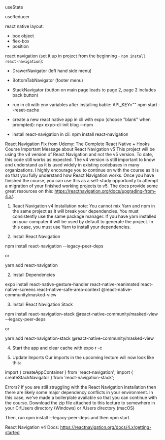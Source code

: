 useState

useReducer

react native layout:
- box object
- flex-box
- position


react navigation (set it up in project from the beginning - `npm install react-navigation`):
- DrawerNavigator (left hand side menu)
- BottomTabNavigator (footer menu)
- StackNavigator (button on main page leads to page 2, page 2 includes back button)

- run in cli with env variables after installing bable:
API_KEY="" npm start --reset-cache

- create a new react native app in cli with expo (choose "blank" when prompted):
npx expo-cli init blog --npm

- install react-navigation in cli:
npm install react-navigation


React Navigation Fix from Udemy: The Complete React Native + Hooks Course
Important Message about React Navigation v5
This project will be using the v4 version of React Navigation and not the v5 version. To date, this code still works as expected. The v4 version is still important to know and understand as it is used widely in existing codebases in many organizations. I highly encourage you to continue on with the course as it is so that you fully understand how React Navigation works. Once you have finished the course, you can use this as a self-study opportunity to attempt a migration of your finished working projects to v5. The docs provide some great resources on this: https://reactnavigation.org/docs/upgrading-from-4.x/.

1. React Navigation v4 Installation
note: You cannot mix Yarn and npm in the same project as it will break your dependencies. You must consistently use the same package manager. If you have yarn installed on your computer it will be used by default to generate the project. In this case, you must use Yarn to install your dependencies.

1. Install React Navigation

npm install react-navigation --legacy-peer-deps

or

yarn add react-navigation

2. Install Dependencies

expo install react-native-gesture-handler react-native-reanimated react-native-screens react-native-safe-area-context @react-native-community/masked-view

3. Install React Navigation Stack

npm install react-navigation-stack @react-native-community/masked-view --legacy-peer-deps

or

yarn add react-navigation-stack @react-native-community/masked-view

4. Start the app and clear cache with expo r -c

2. Update Imports
Our imports in the upcoming lecture will now look like this:

import { createAppContainer } from 'react-navigation';
import { createStackNavigator } from 'react-navigation-stack';
 
Errors?
If you are still struggling with the React Navigation installation then there are likely some major dependency conflicts in your environment. In this case, we've made a boilerplate available so that you can continue with the course. Download the zip file attached to this lecture to somewhere in your C:\Users directory (Windows) or /Users directory (macOS)

Then, run npm install --legacy-peer-deps and then npm start.

React Navigation v4 Docs:
https://reactnavigation.org/docs/4.x/getting-started

